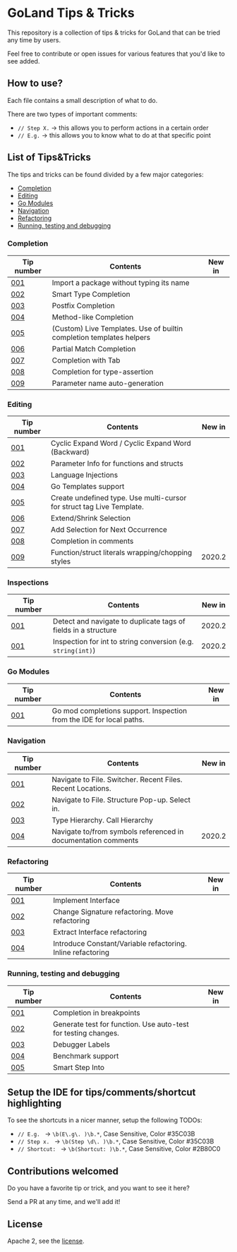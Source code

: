 # GoLand Tips & Tricks

This repository is a collection of tips & tricks for GoLand that can be tried any time by users.

Feel free to contribute or open issues for various features that you'd like to see added.

## How to use?

Each file contains a small description of what to do.

There are two types of important comments:

- `// Step X.` -> this allows you to perform actions in a certain order
- `// E.g.` -> this allows you to know what to do at that specific point 

## List of Tips&Tricks

The tips and tricks can be found divided by a few major categories:
- [Completion](#completion)
- [Editing](#editing)
- [Go Modules](#go-modules)
- [Navigation](#navigation)
- [Refactoring](refactoring)
- [Running, testing and debugging](#running-testing-and-debugging)

### Completion

| Tip number | Contents | New in |
|---|----|-----|
| [001](completion/tip001) | Import a package without typing its name | |
| [002](completion/tip002) | Smart Type Completion | |
| [003](completion/tip003) | Postfix Completion | |
| [004](completion/tip004) | Method-like Completion | |
| [005](completion/tip005) | (Custom) Live Templates. Use of builtin completion templates helpers | |
| [006](completion/tip006) | Partial Match Completion | |
| [007](completion/tip007) | Completion with Tab | |
| [008](completion/tip008) | Completion for type-assertion | |
| [009](completion/tip009) | Parameter name auto-generation | |


### Editing

| Tip number | Contents | New in |
|---|----|-----|
| [001](editing/tip001) | Cyclic Expand Word / Cyclic Expand Word (Backward) | |
| [002](editing/tip002) | Parameter Info for functions and structs ||
| [003](editing/tip003) | Language Injections ||
| [004](editing/tip004) | Go Templates support ||
| [005](editing/tip005) | Create undefined type. Use multi-cursor for struct tag Live Template. ||
| [006](editing/tip006) | Extend/Shrink Selection ||
| [007](editing/tip007) | Add Selection for Next Occurrence ||
| [008](editing/tip008) | Completion in comments ||
| [009](editing/tip009) | Function/struct literals wrapping/chopping styles | 2020.2 |

### Inspections
| Tip number | Contents | New in |
|---|----|-----|
| [001](inspections/tip001) | Detect and navigate to duplicate tags of fields in a structure | 2020.2 |
| [001](inspections/tip001) | Inspection for int to string conversion (e.g. `string(int)`) | 2020.2 |

### Go Modules
| Tip number | Contents | New in |
|---|----|-----|
| [001](modules/tip001) | Go mod completions support. Inspection from the IDE for local paths. | |

### Navigation
| Tip number | Contents | New in |
|---|----|-----|
| [001](navigation/tip001) | Navigate to File. Switcher. Recent Files. Recent Locations. | |
| [002](navigation/tip002) | Navigate to File. Structure Pop-up. Select in. | |
| [003](navigation/tip003) | Type Hierarchy. Call Hierarchy | |
| [004](navigation/tip004) | Navigate to/from symbols referenced in documentation comments | 2020.2 |

### Refactoring
| Tip number | Contents | New in |
|---|----|-----|
| [001](refactoring/tip001) | Implement Interface | |
| [002](refactoring/tip002) | Change Signature refactoring. Move refactoring | |
| [003](refactoring/tip003) | Extract Interface refactoring | |
| [004](refactoring/tip004) | Introduce Constant/Variable refactoring. Inline refactoring | |

### Running, testing and debugging
| Tip number | Contents | New in |
|---|----|-----|
| [001](run-test-debug/tip001) | Completion in breakpoints | |
| [002](run-test-debug/tip002) | Generate test for function. Use auto-test for testing changes. | |
| [003](run-test-debug/tip003) | Debugger Labels | |
| [004](run-test-debug/tip004) | Benchmark support | |
| [005](run-test-debug/tip005) | Smart Step Into | |

## Setup the IDE for tips/comments/shortcut highlighting

To see the shortcuts in a nicer manner, setup the following TODOs:
- `// E.g. ` -> `\b(E\.g\. )\b.*`, Case Sensitive, Color #35C03B
- `// Step x. ` -> `\b(Step \d\. )\b.*`, Case Sensitive, Color #35C03B
- `// Shortcut: ` -> `\b(Shortcut: )\b.*`, Case Sensitive, Color #2B80C0

## Contributions welcomed

Do you have a favorite tip or trick, and you want to see it here?

Send a PR at any time, and we'll add it!

## License

Apache 2, see the [license](LICENSE.md).